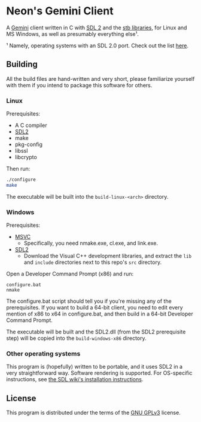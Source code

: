 # **Ne**on's Ge**mini** Client

A [Gemini](https://gemini.circumlunar.space/) client written in C with
[SDL 2](https://libsdl.org/) and the [stb
libraries](https://github.com/nothings/stb), for Linux and MS Windows,
as well as presumably everything else¹.

¹ Namely, operating systems with an SDL 2.0 port. Check out the list
[here](https://wiki.libsdl.org/Installation#Supported_platforms).

## Building

All the build files are hand-written and very short, please
familiarize yourself with them if you intend to package this software
for others.

### Linux

Prerequisites:

- A C compiler
- [SDL2](https://wiki.libsdl.org/Installation#Linux.2FUnix)
- make
- pkg-config
- libssl
- libcrypto

Then run:

```sh
./configure
make
```

The executable will be built into the `build-linux-<arch>` directory.

### Windows

Prerequisites:

- [MSVC](https://visualstudio.microsoft.com/)
  - Specifically, you need nmake.exe, cl.exe, and link.exe.
- [SDL2](https://libsdl.org/download-2.0.php)
  - Download the Visual C++ development libraries, and extract the
    `lib` and `include` directories next to this repo's `src`
    directory.

Open a Developer Command Prompt (x86) and run:

```
configure.bat
nmake
```

The configure.bat script should tell you if you're missing any of the
prerequisites. If you want to build a 64-bit client, you need to edit
every mention of x86 to x64 in configure.bat, and then build in a
64-bit Developer Command Prompt.

The executable will be built and the SDL2.dll (from the SDL2
prerequisite step) will be copied into the `build-windows-x86`
directory.

### Other operating systems

This program is (hopefully) written to be portable, and it uses SDL2
in a very straightforward way. Software rendering is supported. For
OS-specific instructions, see [the SDL wiki's installation
instructions](https://wiki.libsdl.org/Installation#Supported_platforms).

## License

This program is distributed under the terms of the [GNU
GPLv3](LICENSE.md) license.
